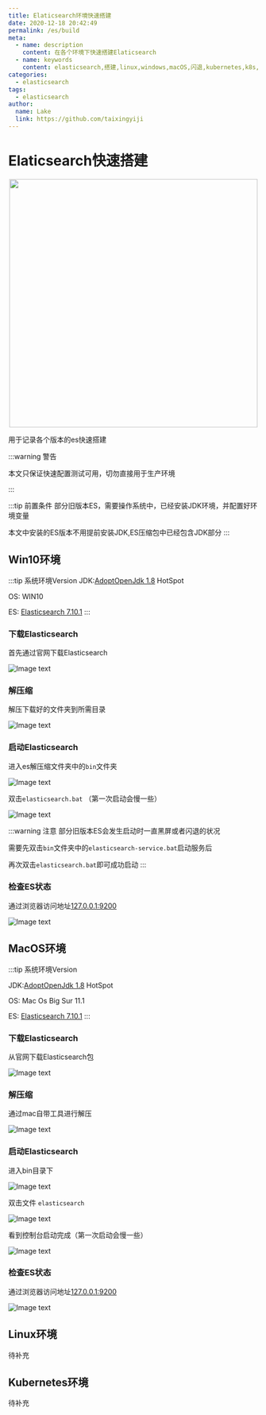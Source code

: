 ```yaml
---
title: Elaticsearch环境快速搭建
date: 2020-12-18 20:42:49
permalink: /es/build
meta:
  - name: description
    content: 在各个环境下快速搭建Elaticsearch
  - name: keywords
    content: elasticsearch,搭建,linux,windows,macOS,闪退,kubernetes,k8s,nfs持久化,nfs
categories:
  - elasticsearch
tags:
  - elasticsearch 
author:
  name: Lake
  link: https://github.com/taixingyiji
---
```

# Elaticsearch快速搭建

<p align="center">
  <img src="https://cdn.jsdelivr.net/gh/taixingyiji/image_store@main/blog/es/elk.png" width="500">
</p>
用于记录各个版本的es快速搭建

<!-- more -->

:::warning 警告

本文只保证快速配置测试可用，切勿直接用于生产环境

:::

:::tip 前置条件
部分旧版本ES，需要操作系统中，已经安装JDK环境，并配置好环境变量

本文中安装的ES版本不用提前安装JDK,ES压缩包中已经包含JDK部分
:::

## Win10环境
:::tip 系统环境Version
JDK:[AdoptOpenJdk 1.8](https://adoptopenjdk.net/?variant=openjdk8&jvmVariant=hotspot) HotSpot

OS: WIN10

ES: [Elasticsearch 7.10.1](https://www.elastic.co/cn/downloads/elasticsearch)
:::

### 下载Elasticsearch

首先通过官网下载Elasticsearch

![Image text](https://cdn.jsdelivr.net/gh/taixingyiji/image_store@main/blog/es/build/windl.png)

### 解压缩

解压下载好的文件夹到所需目录

![Image text](https://cdn.jsdelivr.net/gh/taixingyiji/image_store@main/blog/es/build/winrar.png)

### 启动Elasticsearch

进入es解压缩文件夹中的`bin`文件夹

![Image text](https://cdn.jsdelivr.net/gh/taixingyiji/image_store@main/blog/es/build/winbin.png)

双击`elasticsearch.bat` （第一次启动会慢一些）

![Image text](https://cdn.jsdelivr.net/gh/taixingyiji/image_store@main/blog/es/build/winbat.png)

:::warning 注意
部分旧版本ES会发生启动时一直黑屏或者闪退的状况

需要先双击`bin`文件夹中的`elasticsearch-service.bat`启动服务后

再次双击`elasticsearch.bat`即可成功启动
:::

### 检查ES状态

通过浏览器访问地址[127.0.0.1:9200](http://127.0.0.1:9200)

![Image text](https://cdn.jsdelivr.net/gh/taixingyiji/image_store@main/blog/es/build/winep.png)

## MacOS环境

:::tip 系统环境Version

JDK:[AdoptOpenJdk 1.8](https://adoptopenjdk.net/?variant=openjdk8&jvmVariant=hotspot) HotSpot

OS: Mac Os Big Sur 11.1

ES: [Elasticsearch 7.10.1](https://www.elastic.co/cn/downloads/elasticsearch)
:::

### 下载Elasticsearch

从官网下载Elasticsearch包

![Image text](https://cdn.jsdelivr.net/gh/taixingyiji/image_store@main/blog/es/build/mactar.png)

### 解压缩

通过mac自带工具进行解压

![Image text](https://cdn.jsdelivr.net/gh/taixingyiji/image_store@main/blog/es/build/mac-z.png)

### 启动Elasticsearch

进入bin目录下

![Image text](https://cdn.jsdelivr.net/gh/taixingyiji/image_store@main/blog/es/build/macbin.png)

双击文件 `elasticsearch`

![Image text](https://cdn.jsdelivr.net/gh/taixingyiji/image_store@main/blog/es/build/mac-start.png)

看到控制台启动完成（第一次启动会慢一些）

![Image text](https://cdn.jsdelivr.net/gh/taixingyiji/image_store@main/blog/es/build/mac-t.png)

### 检查ES状态

通过浏览器访问地址[127.0.0.1:9200](http://127.0.0.1:9200)

![Image text](https://cdn.jsdelivr.net/gh/taixingyiji/image_store@main/blog/es/build/mac-ep.png)

## Linux环境

待补充

## Kubernetes环境

待补充



